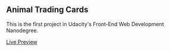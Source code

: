 ## Animal Trading Cards
This is the first project in Udacity's Front-End Web Development Nanodegree.

[Live Preview](https://htmlpreview.github.io/?https://github.com/norasalem/animal-trading-cards/blob/master/card.html)

